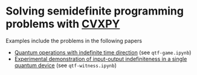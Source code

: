 # Solving semidefinite programming problems with [CVXPY](https://www.cvxpy.org)

Examples include the problems in the following papers
- [Quantum operations with indefinite time direction](https://doi.org/10.1038/s42005-022-00967-3) (see `qtf-game.ipynb`)
- [Experimental demonstration of input-output indefiniteness in a single quantum device](https://arxiv.org/abs/2210.17046) (see `qtf-witness.ipynb`)